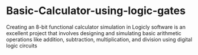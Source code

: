 # Basic-Calculator-using-logic-gates
Creating an 8-bit functional calculator simulation in Logicly software is an excellent project that involves designing and simulating basic arithmetic operations like addition, subtraction, multiplication, and division using digital logic circuits

